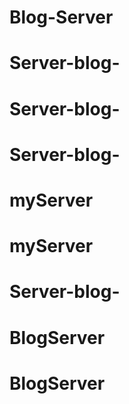 # Blog-Server
# Server-blog-
# Server-blog-
# Server-blog-
# myServer
# myServer
# Server-blog-
# BlogServer
# BlogServer
